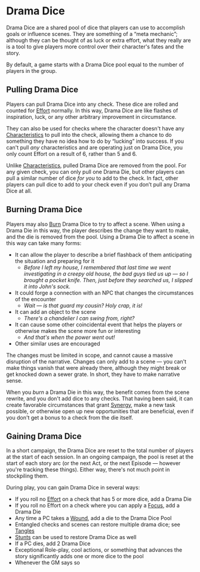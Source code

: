 # Drama Dice

Drama Dice are a shared pool of dice that players can use to accomplish goals or influence scenes. They are something of a “meta mechanic”; although they can be thought of as luck or extra effort, what they really are is a tool to give players more control over their character's fates and the story.

By default, a game starts with a Drama Dice pool equal to the number of players in the group.

## Pulling Drama Dice

Players can pull Drama Dice into any check. These dice are rolled and counted for [Effort](Effort.md) normally. In this way, Drama Dice are like flashes of inspiration, luck, or any other arbitrary improvement in circumstance. 

They can also be used for checks where the character doesn't have any [Characteristics](Characteristic.md) to pull into the check, allowing them a chance to do something they have no idea how to do by “lucking” into success. If you can't pull *any* characteristics and are operating just on Drama Dice, you only count Effort on a result of 6, rather than 5 and 6.

Unlike [Characteristics](Characteristics.md), pulled Drama Dice are removed from the pool. For any given check, you can only pull one Drama Die, but other players can pull a similar number of dice *for you* to add to the check. In fact, other players can pull dice to add to your check even if you don’t pull any Drama Dice at all.

## Burning Drama Dice

Players may also [Burn](Burn.md) Drama Dice to try to affect a scene. When using a Drama Die in this way, the player describes the change they want to make, and the die is removed from the pool. Using a Drama Die to affect a scene in this way can take many forms:

- It can allow the player to describe a brief flashback of them anticipating the situation and preparing for it
  - *Before I left my house, I remembered that last time we went investigating in a creepy old house, the bad guys tied us up — so I brought a pocket knife. Then, just before they searched us, I slipped it into John's sock.*
- It could forge a connection with an NPC that changes the circumstances of the encounter
  - *Wait — is that guard my cousin? Holy crap, it is!*
- It can add an object to the scene
  - *There's a chandelier I can swing from, right?*
- It can cause some other coincidental event that helps the players or otherwise makes the scene more fun or interesting
  - *And that's when the power went out!*
- Other similar uses are encouraged

The changes must be limited in scope, and cannot cause a massive disruption of the narrative. Changes can only add to a scene — you can't make things vanish that were already there, although they might break or get knocked down a sewer grate. In short, they have to make narrative sense.

When you *burn* a Drama Die in this way, the benefit comes from the scene rewrite, and you don't add dice to any checks. That having been said, it can create favorable circumstances that grant [Synergy](Synergy.md), make a new task possible, or otherwise open up new opportunities that are beneficial, even if you don't get a bonus to a check from the die itself.

## Gaining Drama Dice

In a short campaign, the Drama Dice are reset to the total number of players at the start of each session. In an ongoing campaign, the pool is reset at the start of each story arc (or the next Act, or the next Episode — however you're tracking these things). Either way, there's not much point in stockpiling them.

During play, you can gain Drama Dice in several ways:

- If you roll no [Effort](Effort.md) on a check that has 5 or more dice, add a Drama Die
- If you roll no Effort on a check where you can apply a [Focus](Skills.md), add a Drama Die
- Any time a PC takes a [Wound](WoundThreshold.md), add a die to the Drama Dice Pool
- Entangled checks and scenes can restore multiple drama dice; see [Tangles](Tangles.md)
- [Stunts](Stunts.md) can be used to restore Drama Dice as well
- If a PC dies, add 2 Drama Dice
- Exceptional Role-play, cool actions, or something that advances the story significantly adds one or more dice to the pool
- Whenever the GM says so
